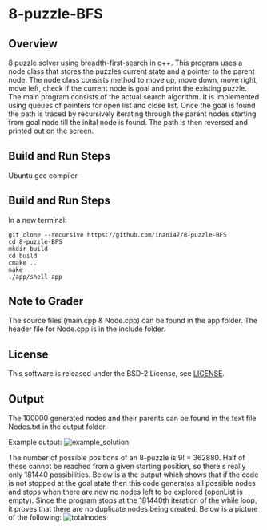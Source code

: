 # 8-puzzle-BFS


## Overview
8 puzzle solver using breadth-first-search in c++. This program uses a node class that stores the puzzles current state and a pointer to the parent node. The node class consists method to move up, move down, move right, move left, check if the current node is goal and print the existing puzzle. The main program consists of the actual search algorithm. It is implemented using queues of pointers for open list and close list. Once the goal is found the path is traced by recursively iterating through the parent nodes starting from goal node till the inital node is found. The path is then reversed and printed out on the screen.

## Build and Run Steps
Ubuntu 
gcc compiler

## Build and Run Steps
In a new terminal:

```
git clone --recursive https://github.com/inani47/8-puzzle-BFS
cd 8-puzzle-BFS 
mkdir build
cd build
cmake ..
make
./app/shell-app
```
## Note to Grader
The source files (main.cpp & Node.cpp) can be found in the app folder. The header file for Node.cpp is in the include folder. 

## License

This software is released under the BSD-2 License, see [LICENSE](LICENSE).

## Output

The 100000 generated nodes and their parents can be found in the text file Nodes.txt in the output folder.

Example output: ![example_solution](https://user-images.githubusercontent.com/31521157/36577889-20007702-1828-11e8-88d8-b563aaa269bc.png)

The number of possible positions of an 8-puzzle is 9! = 362880. Half of these cannot be reached from a given starting position, so there's really only 181440 possibilities. Below is a the output which shows that if the code is not stopped at the goal state then this code generates all possible nodes and stops when there are new no nodes left to be explored (openList is empty). Since the program stops at the 181440th iteration of the while loop, it proves that there are no duplicate nodes being created. Below is a picture of the following: 
![totalnodes](https://user-images.githubusercontent.com/31521157/36577913-39477120-1828-11e8-9d1e-771ef2704097.png)








